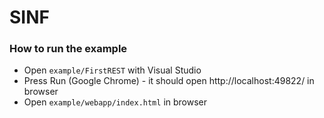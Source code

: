 # SINF

### How to run the example

- Open ``example/FirstREST`` with Visual Studio
- Press Run (Google Chrome) - it should open http://localhost:49822/ in browser
- Open ``example/webapp/index.html`` in browser
